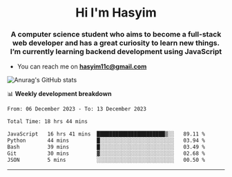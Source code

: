 <h1 align="center">Hi I'm Hasyim</h1>

<h3 align="center">A computer science student who aims to become a full-stack web developer and has a great curiosity to learn new things. I’m currently learning backend development using JavaScript</h3>

- You can reach me on **hasyim11c@gmail.com**

![Anurag's GitHub stats](https://github-readme-stats.vercel.app/api?username=hasyimashari)

📊 **Weekly development breakdown**

<!--START_SECTION:waka-->

```txt
From: 06 December 2023 - To: 13 December 2023

Total Time: 18 hrs 44 mins

JavaScript   16 hrs 41 mins  ██████████████████████▒░░   89.11 %
Python       44 mins         █░░░░░░░░░░░░░░░░░░░░░░░░   03.94 %
Bash         39 mins         █░░░░░░░░░░░░░░░░░░░░░░░░   03.49 %
Git          30 mins         ▓░░░░░░░░░░░░░░░░░░░░░░░░   02.68 %
JSON         5 mins          ░░░░░░░░░░░░░░░░░░░░░░░░░   00.50 %
```

<!--END_SECTION:waka-->

---
